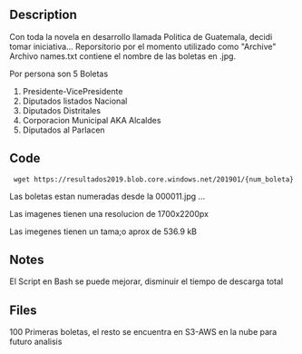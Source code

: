 ## Description

Con toda la novela en desarrollo llamada Politica de Guatemala, decidi tomar iniciativa...
Reporsitorio por el momento utilizado como "Archive" Archivo names.txt contiene el nombre de las boletas en .jpg.

Por persona son 5 Boletas

1. Presidente-VicePresidente
2. Diputados listados Nacional
3. Diputados Distritales
4. Corporacion Municipal AKA Alcaldes
5. Diputados al Parlacen

## Code

```
 wget https://resultados2019.blob.core.windows.net/201901/{num_boleta}
```

Las boletas estan numeradas desde la 000011.jpg ...

Las imagenes tienen una resolucion de 1700x2200px

Las imegenes tienen un tama;o aprox de 536.9 kB
## Notes

El Script en Bash se puede mejorar, disminuir el tiempo de descarga total 

## Files

100 Primeras boletas, el resto se encuentra en S3-AWS en la nube para futuro analisis
